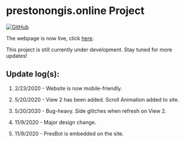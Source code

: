 # prestonongis.online Project

[![GitHub](https://img.shields.io/github/license/preston4896/preston4896.github.io?color=blue&style=flat-square)](https://github.com/preston4896/preston4896.github.io/blob/master/LICENSE)

The webpage is now live, click [here](https://prestonongis.online).

This project is still currently under development. Stay tuned for more updates!

## Update log(s):

1. 2/23/2020 - Website is now mobile-friendly.

2. 5/20/2020 - View 2 has been added. Scroll Animation added to site.

3. 5/20/2020 - Bug-heavy. Side glitches when refresh on View 2.

4. 11/9/2020 - Major design change.

5. 11/9/2020 - PresBot is embedded on the site.